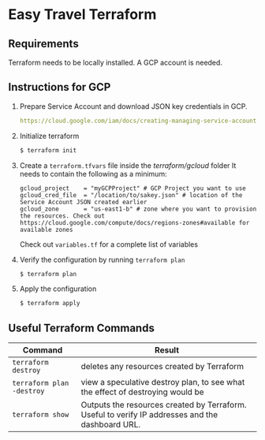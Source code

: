 # Easy Travel Terraform

## Requirements

Terraform needs to be locally installed.
A GCP account is needed.

## Instructions for GCP

1. Prepare Service Account and download JSON key credentials in GCP.

    ```yaml
    https://cloud.google.com/iam/docs/creating-managing-service-accounts
    ```

1. Initialize terraform

    ```bash
    $ terraform init
    ```

1. Create a `terraform.tfvars` file inside the *terraform/gcloud* folder
   It needs to contain the following as a minimum:

    ```hcl
    gcloud_project    = "myGCPProject" # GCP Project you want to use
    gcloud_cred_file  = "/location/to/sakey.json" # location of the Service Account JSON created earlier
    gcloud_zone       = "us-east1-b" # zone where you want to provision the resources. Check out https://cloud.google.com/compute/docs/regions-zones#available for available zones
    ```

    Check out `variables.tf` for a complete list of variables

1. Verify the configuration by running `terraform plan`

    ```bash
    $ terraform plan
    ```

1. Apply the configuration

    ```bash
    $ terraform apply
    ```

## Useful Terraform Commands

Command  | Result
-------- | -------
`terraform destroy` | deletes any resources created by Terraform |
`terraform plan -destroy` | view a speculative destroy plan, to see what the effect of destroying would be |
`terraform show` | Outputs the resources created by Terraform. Useful to verify IP addresses and the dashboard URL. 
